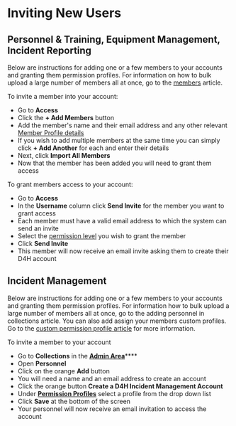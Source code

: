 # Inviting New Users

## Personnel & Training, Equipment Management, Incident Reporting

Below are instructions for adding one or a few members to your accounts and granting them permission profiles. For information on how to bulk upload a large number of members all at once, go to the [members](../personnel-and-training/untitled/) article.&#x20;

To invite a member into your account:

* Go to **Access**
* Click the **+ Add Members** button
* Add the member's name and their email address and any other relevant [Member Profile details](../personnel-and-training/untitled/member-profile-fields.md)
* If you wish to add multiple members at the same time you can simply click **+ Add Another** for each and enter their details
* Next, click **Import All Members**
* Now that the member has been added you will need to grant them access

To grant members access to your account:

* Go to **Access**
* In the **Username** column click **Send Invite** for the member you want to grant access
* Each member must have a valid email address to which the system can send an invite
* Select the [permission level](permissions.md) you wish to grant the member
* Click **Send Invite**
* This member will now receive an email invite asking them to create their D4H account

## Incident Management

Below are instructions for adding one or a few members to your accounts and granting them permission profiles. For information how to bulk upload a large number of members all at once, go to the adding personnel in collections article. You can also add assign your members custom profiles. Go to the [custom permission profile article](../incident-management/admin-area/incident-management-settings/permission-profiles.md) for more information.&#x20;

To invite a member to your account

* Go to **Collections** in the [**Admin Area**](../incident-management/admin-area/)****
* Open **Personnel**
* Click on the orange **Add** button
* You will need a name and an email address to create an account
* Click the orange button **Create a D4H Incident Management Account**
* Under [**Permission Profiles**](permissions.md) select a profile from the drop down list
* Click **Save** at the bottom of the screen
* Your personnel will now receive an email invitation to access the account
